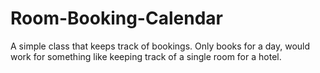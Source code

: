 # Room-Booking-Calendar
A simple class that keeps track of bookings. Only books for a day, would work for something like keeping track of a single room for a hotel.
